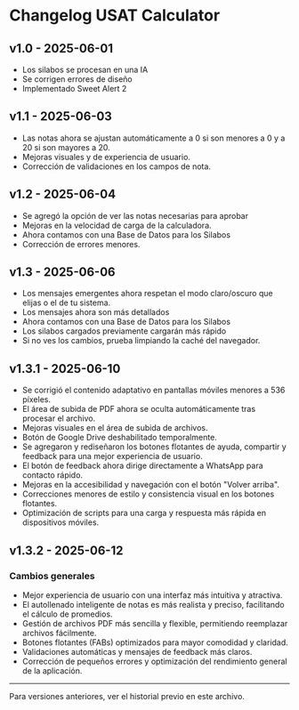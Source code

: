 # Changelog USAT Calculator

## v1.0 - 2025-06-01
- Los silabos se procesan en una IA
- Se corrigen errores de diseño
- Implementado Sweet Alert 2

## v1.1 - 2025-06-03
- Las notas ahora se ajustan automáticamente a 0 si son menores a 0 y a 20 si son mayores a 20.
- Mejoras visuales y de experiencia de usuario.
- Corrección de validaciones en los campos de nota.

## v1.2 - 2025-06-04
- Se agregó la opción de ver las notas necesarias para aprobar
- Mejoras en la velocidad de carga de la calculadora.
- Ahora contamos con una Base de Datos para los Silabos
- Corrección de errores menores.

## v1.3 - 2025-06-06
- Los mensajes emergentes ahora respetan el modo claro/oscuro que elijas o el de tu sistema.
- Los mensajes ahora son más detallados
- Ahora contamos con una Base de Datos para los Silabos
- Los silabos cargados previamente cargarán más rápido
- Si no ves los cambios, prueba limpiando la caché del navegador.

## v1.3.1 - 2025-06-10
- Se corrigió el contenido adaptativo en pantallas móviles menores a 536 píxeles.
- El área de subida de PDF ahora se oculta automáticamente tras procesar el archivo.
- Mejoras visuales en el área de subida de archivos.
- Botón de Google Drive deshabilitado temporalmente.
- Se agregaron y rediseñaron los botones flotantes de ayuda, compartir y feedback para una mejor experiencia de usuario.
- El botón de feedback ahora dirige directamente a WhatsApp para contacto rápido.
- Mejoras en la accesibilidad y navegación con el botón "Volver arriba".
- Correcciones menores de estilo y consistencia visual en los botones flotantes.
- Optimización de scripts para una carga y respuesta más rápida en dispositivos móviles.

## v1.3.2 - 2025-06-12
### Cambios generales
- Mejor experiencia de usuario con una interfaz más intuitiva y atractiva.
- El autollenado inteligente de notas es más realista y preciso, facilitando el cálculo de promedios.
- Gestión de archivos PDF más sencilla y flexible, permitiendo reemplazar archivos fácilmente.
- Botones flotantes (FABs) optimizados para mayor comodidad y claridad.
- Validaciones automáticas y mensajes de feedback más claros.
- Corrección de pequeños errores y optimización del rendimiento general de la aplicación.

---

Para versiones anteriores, ver el historial previo en este archivo.


